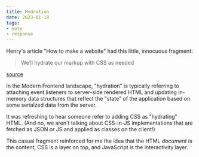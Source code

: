 ```yaml
---
title: Hydration
date: 2023-01-18
tags:
- note
- response
---
```


Henry's article "How to make a website" had this little, innocuous fragment:

> We’ll hydrate our markup with CSS as needed

[source](https://henry.codes/writing/how-to-make-a-website/)

In the Modern Frontend landscape, "hydration" is typically referring
to attaching event listeners to server-side rendered HTML and updating
in-memory data structures that reflect the "state" of the application based on some serialzed
data from the server.

It was refreshing to hear someone refer to adding CSS as "hydrating" HTML. (And no, we aren't
talking about CSS-in-JS implementations that are fetched as JSON or JS and applied as classes
on the client!)

This casual fragment reinforced for me the idea that the HTML _document_ is the content,
CSS is a layer on top, and JavaScript is the interactivity layer.
